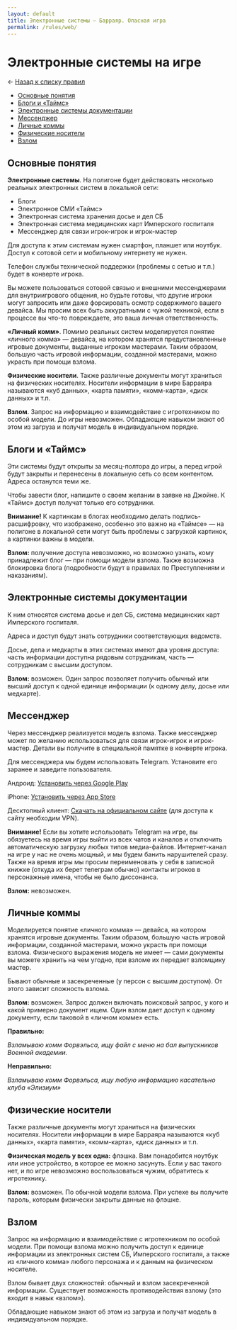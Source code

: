 ```yaml
---
layout: default
title: Электронные системы — Барраяр. Опасная игра
permalink: /rules/web/
---
```


# Электронные системы на игре

&larr; [Назад к списку правил](/rules/)

- [Основные понятия](/rules/web/#Основные-понятия)
- [Блоги и «Таймс»](/rules/web/#Блоги-и-Таймс)
- [Электронные системы документации](/rules/web/#Электронные-системы-документации)
- [Мессенджер](/rules/web/#Мессенджер)
- [Личные коммы](/rules/web/#Личные-коммы)
- [Физические носители](/rules/web/#Физические-носители)
- [Взлом](/rules/web/#Взлом)

## Основные понятия

**Электронные системы**. На полигоне будет действовать несколько реальных электронных систем в локальной сети:

- Блоги
- Электронное СМИ «Таймс»
- Электронная система хранения досье и дел СБ
- Электронная система медицинских карт Имперского госпиталя
- Мессенджер для связи игрок-игрок и игрок-мастер

Для доступа к этим системам нужен смартфон, планшет или ноутбук. Доступ к сотовой сети и мобильному интернету не нужен.

Телефон службы технической поддержки (проблемы с сетью и т.п.) будет в конверте игрока.

Вы можете пользоваться сотовой связью и внешними мессенджерами для внутриигрового общения, но будьте готовы, что другие игроки могут запросить или даже форсировать осмотр содержимого вашего девайса. Мы просим всех быть аккуратными с чужой техникой, если в процессе вы что-то повреждаете, это ваша личная ответственность.

**«Личный комм»**. Помимо реальных систем моделируется понятие «личного комма» — девайса, на котором хранятся предустановленные игровые документы, выданные игрокам мастерами. Таким образом, большую часть игровой информации, созданной мастерами, можно украсть при помощи взлома.

**Физические носители**. Также различные документы могут храниться на физических носителях. Носители информации в мире Барраяра называются «куб данных», «карта памяти», «комм-карта», «диск данных» и т.п.

**Взлом**. Запрос на информацию и взаимодействие с игротехником по особой модели. До игры невозможен. Обладающие навыком знают об этом из загруза и получат модель в индивидуальном порядке.

## Блоги и «Таймс»

Эти системы будут открыты за месяц-полтора до игры, а перед игрой будут закрыты и перенесены в локальную сеть со всем контентом. Адреса останутся теми же.

Чтобы завести блог, напишите о своем желании в заявке на Джойне. К «Таймс» доступ получат только его сотрудники.

**Внимание!** К картинкам в блогах необходимо делать подпись-расшифровку, что изображено, особенно это важно на «Таймсе» — на полигоне в локальной сети могут быть проблемы с загрузкой картинок, а картинки важны в модели.

**Взлом:** получение доступа невозможно, но возможно узнать, кому принадлежит блог — при помощи модели взлома. Также возможна блокировка блога (подробности будут в правилах по Преступлениям и наказаниям).

## Электронные системы документации

К ним относятся система досье и дел СБ, система медицинских карт Имперского госпиталя.

Адреса и доступ будут знать сотрудники соответствующих ведомств.

Досье, дела и медкарты в этих системах имеют два уровня доступа: часть информации доступна рядовым сотрудникам, часть — сотрудникам с высшим доступом.

**Взлом:** возможен. Один запрос позволяет получить обычный или высший доступ к одной единице информации (к одному делу, досье или медкарте).

## Мессенджер

Через мессенджер реализуется модель взлома. Также мессенджер может по желанию использоваться для связи игрок-игрок и игрок-мастер. Детали вы получите в специальной памятке в конверте игрока.

Для мессенджера мы будем использовать Telegram. Установите его заранее и заведите пользователя.

Андроид: [Установить через Google Play](https://play.google.com/store/apps/details?id=org.telegram.messenger&hl=it)

iPhone: [Установить через App Store](https://itunes.apple.com/ru/app/telegram-messenger/id686449807?mt=8)

Десктопный клиент: <a href="https://telegram.org/">Скачать на официальном сайте</a> (для доступа к сайту необходим VPN).

**Внимание!** Если вы хотите использовать Telegram на игре, вы обязуетесь на время игры выйти из всех чатов и каналов и отключить автоматическую загрузку любых типов медиа-файлов. Интернет-канал на игре у нас не очень мощный, и мы будем банить нарушителей сразу. Также на время игры мы просим переименовать у себя в записной книжке (откуда их берет телеграм обычно) контакты игроков в персонажные имена, чтобы не было диссонанса.

**Взлом:** невозможен.

## Личные коммы
Моделируется понятие «личного комма» — девайса, на котором хранятся игровые документы. Таким образом, большую часть игровой информации, созданной мастерами, можно украсть при помощи взлома. Физического выражения модель не имеет — сами документы вы можете хранить на чем угодно, при взломе их передает взломщику мастер.

Бывают обычные и засекреченные (у персон с высшим доступом). От этого зависит сложность взлома.

**Взлом:** возможен. Запрос должен включать поисковый запрос, у кого и какой примерно документ ищем. Один взлом дает доступ к одному документу, если таковой в «личном комме» есть.

**Правильно:**

*Взламываю комм Форвэльса, ищу файл с меню на бал выпускников Военной академии.*

**Неправильно:**

*Взламываю комм Форвэльса, ищу любую информацию касательно клуба «Элизиум»*

## Физические носители

Также различные документы могут храниться на физических носителях. Носители информации в мире Барраяра называются «куб данных», «карта памяти», «комм-карта», «диск данных» и т.п.

**Физическая модель у всех одна:** флэшка. Вам понадобится ноутбук или иное устройство, в которое ее можно засунуть. Если у вас такого нет, и по игре невозможно воспользоваться чужим, обратитесь к игротехнику.

**Взлом:** возможен. По обычной модели взлома. При успехе вы получите пароль, которым физически закрыты данные на флэшке.

## Взлом

Запрос на информацию и взаимодействие с игротехником по особой модели. При помощи взлома можно получить доступ к единице информации из электронных систем СБ, Имперского госпиталя, а также из «личного комма» любого персонажа и к данным на физическом носителе.

Взлом бывает двух сложностей: обычный и взлом засекреченной информации. Существует возможность противодействия взлому (это входит в навык «взлом»).

Обладающие навыком знают об этом из загруза и получат модель в индивидуальном порядке.
